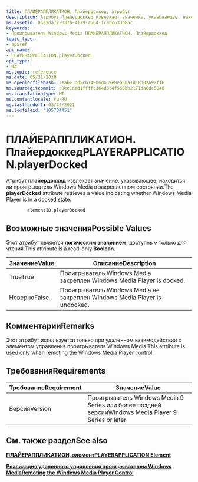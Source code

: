 ```yaml
---
title: ПЛАЙЕРАППЛИКАТИОН. Плайердоккед, атрибут
description: Атрибут Плайердоккед извлекает значение, указывающее, находится ли проигрыватель Windows Media в закрепленном состоянии.
ms.assetid: 8b95da72-037b-4179-a564-fc9bc63368ac
keywords:
- Проигрыватель Windows Media ПЛАЙЕРАППЛИКАТИОН. Плайердоккед
topic_type:
- apiref
api_name:
- PLAYERAPPLICATION.playerDocked
api_type:
- NA
ms.topic: reference
ms.date: 05/31/2018
ms.openlocfilehash: 21abe3dd5cb14906db39e8eb50a1d18302a92ff6
ms.sourcegitcommit: c8ec1ded1ffffc364d3c4f560bb2171da0dc5040
ms.translationtype: MT
ms.contentlocale: ru-RU
ms.lasthandoff: 03/22/2021
ms.locfileid: "105704451"
---
```

# <a name="playerapplicationplayerdocked"></a><span data-ttu-id="88fce-104">ПЛАЙЕРАППЛИКАТИОН. Плайердоккед</span><span class="sxs-lookup"><span data-stu-id="88fce-104">PLAYERAPPLICATION.playerDocked</span></span>

<span data-ttu-id="88fce-105">Атрибут **плайердоккед** извлекает значение, указывающее, находится ли проигрыватель Windows Media в закрепленном состоянии.</span><span class="sxs-lookup"><span data-stu-id="88fce-105">The **playerDocked** attribute retrieves a value indicating whether Windows Media Player is in a docked state.</span></span>

``` syntax
        elementID.playerDocked
```

## <a name="possible-values"></a><span data-ttu-id="88fce-106">Возможные значения</span><span class="sxs-lookup"><span data-stu-id="88fce-106">Possible Values</span></span>

<span data-ttu-id="88fce-107">Этот атрибут является **логическим значением**, доступным только для чтения.</span><span class="sxs-lookup"><span data-stu-id="88fce-107">This attribute is a read-only **Boolean**.</span></span>



| <span data-ttu-id="88fce-108">Значение</span><span class="sxs-lookup"><span data-stu-id="88fce-108">Value</span></span> | <span data-ttu-id="88fce-109">Описание</span><span class="sxs-lookup"><span data-stu-id="88fce-109">Description</span></span>                       |
|-------|-----------------------------------|
| <span data-ttu-id="88fce-110">True</span><span class="sxs-lookup"><span data-stu-id="88fce-110">True</span></span>  | <span data-ttu-id="88fce-111">Проигрыватель Windows Media закреплен.</span><span class="sxs-lookup"><span data-stu-id="88fce-111">Windows Media Player is docked.</span></span>   |
| <span data-ttu-id="88fce-112">Неверно</span><span class="sxs-lookup"><span data-stu-id="88fce-112">False</span></span> | <span data-ttu-id="88fce-113">Проигрыватель Windows Media не закреплен.</span><span class="sxs-lookup"><span data-stu-id="88fce-113">Windows Media Player is undocked.</span></span> |



 

## <a name="remarks"></a><span data-ttu-id="88fce-114">Комментарии</span><span class="sxs-lookup"><span data-stu-id="88fce-114">Remarks</span></span>

<span data-ttu-id="88fce-115">Этот атрибут используется только при удаленном взаимодействии с элементом управления проигрывателя Windows Media.</span><span class="sxs-lookup"><span data-stu-id="88fce-115">This attribute is used only when remoting the Windows Media Player control.</span></span>

## <a name="requirements"></a><span data-ttu-id="88fce-116">Требования</span><span class="sxs-lookup"><span data-stu-id="88fce-116">Requirements</span></span>



| <span data-ttu-id="88fce-117">Требование</span><span class="sxs-lookup"><span data-stu-id="88fce-117">Requirement</span></span> | <span data-ttu-id="88fce-118">Значение</span><span class="sxs-lookup"><span data-stu-id="88fce-118">Value</span></span> |
|--------------------|---------------------------------------------------|
| <span data-ttu-id="88fce-119">Версия</span><span class="sxs-lookup"><span data-stu-id="88fce-119">Version</span></span><br/> | <span data-ttu-id="88fce-120">Проигрыватель Windows Media 9 Series или более поздней версии</span><span class="sxs-lookup"><span data-stu-id="88fce-120">Windows Media Player 9 Series or later</span></span><br/> |



## <a name="see-also"></a><span data-ttu-id="88fce-121">См. также раздел</span><span class="sxs-lookup"><span data-stu-id="88fce-121">See also</span></span>

<dl> <dt>

[<span data-ttu-id="88fce-122">**ПЛАЙЕРАППЛИКАТИОН, элемент**</span><span class="sxs-lookup"><span data-stu-id="88fce-122">**PLAYERAPPLICATION Element**</span></span>](playerapplication-element.md)
</dt> <dt>

[<span data-ttu-id="88fce-123">**Реализация удаленного управления проигрывателем Windows Media**</span><span class="sxs-lookup"><span data-stu-id="88fce-123">**Remoting the Windows Media Player Control**</span></span>](remoting-the-windows-media-player-control.md)
</dt> </dl>

 

 





